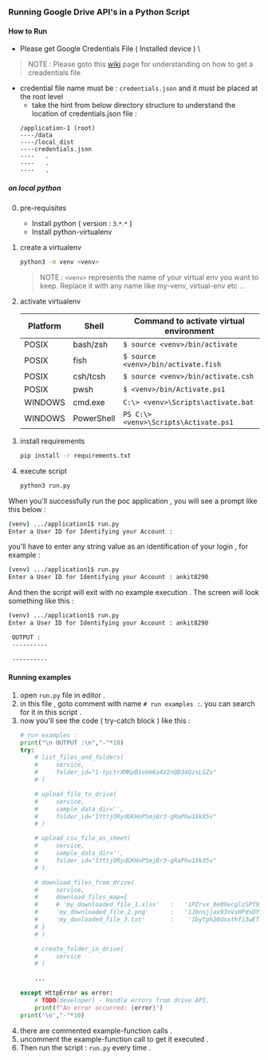 ### Running Google Drive API's in a Python Script

#### How to Run

- Please get Google Credentials File ( Installed device ) \
> NOTE : Please goto this [wiki]() page for understanding on how to get a creadentials file
- credential file name must be : `credentials.json` and it must be placed at the root level 
    - take the hint from below directory structure to understand the location of credentials.json file :
    ```
    /application-1 (root)
    ----/data
    ----/local_dist
    ----credentials.json
    ----   .
    ----   .
    ----   .
    ```

##### on local python

0. pre-requisites
    - Install python ( version : `3`.`*`.`*` )
    - Install python-virtualenv

1. create a virtualenv 
    ```sh
    python3 -m venv <venv>
    ```
    > NOTE : `<venv>` represents the name of your virtual env you want to keep.
    Replace it with any name like my-venv, virtual-env etc ...

2. activate virtualenv

    | Platform | Shell | Command to activate virtual environment |
    | -------- | ----- | --------------------------------------- |
    |   POSIX  | bash/zsh | `$ source <venv>/bin/activate` |
    |   POSIX  | fish | `$ source <venv>/bin/activate.fish` |
    |   POSIX  | csh/tcsh | `$ source <venv>/bin/activate.csh` |
    |   POSIX  | pwsh | `$ <venv>/bin/Activate.ps1` |
    |   WINDOWS  | cmd.exe | `C:\> <venv>\Scripts\activate.bat` |
    |   WINDOWS  | PowerShell | `PS C:\> <venv>\Scripts\Activate.ps1` |
    
    
3. install requirements

    ```sh
    pip install -r requirements.txt
    ```

4. execute script 

    ```sh
    python3 run.py
    ```

When you'll successfully run the poc application , you will see a prompt like this below :
```sh
(venv) .../application1$ run.py 
Enter a User ID for Identifying your Account : 
```

you'll have to enter any string value as an identification of your login , for example :
```sh
(venv) .../application1$ run.py 
Enter a User ID for Identifying your Account : ankit8290
```

And then the script will exit with no example execution .
The screen will look something like this :
```sh
(venv) .../application1$ run.py 
Enter a User ID for Identifying your Account : ankit8290

 OUTPUT :
 ----------

 ----------
```

#### Running examples 

1. open `run.py` file in editor .
2. in this file , goto comment with name `# run examples :`. you can search for it in this script .
3. now you'll see the code ( try-catch block ) like this :
    ```py
    # run examples :
    print("\n OUTPUT :\n","-"*10)
    try:
        # list_files_and_folders(
        #     service,
        #     folder_id="1-tpctrXMKpB1oVm6a4V2nQD34QzsLGZx"
        # )

        # upload_file_to_drive(
        #     service,
        #     sample_data_dir='',
        #     folder_id="1YttjORydGKHnP5mjBr3-gRaPhw1XkX5v"
        # )

        # upload_csv_file_as_sheet(
        #     service,
        #     sample_data_dir='',
        #     folder_id="1YttjORydGKHnP5mjBr3-gRaPhw1XkX5v"
        # )

        # download_files_from_drive(
        #     service,
        #     download_files_map={
        #     # 'my_downloaded_file_1.xlsx'   :   '1PZrvx_0e09ecglzSPf92JbZzxyNTOrV6aQAp1hA2dLs',
        #     'my_downloaded_file_2.png'      :   '1Jbnsjjax93nVsHPdsOY5as1fBKRJ_4wj',
        #     'my_donloaded_file_3.txt'       :    '1bytph26Uxxthfi3wETJlW-1_D4GHYvZ1'
        # }
        # )

        # create_folder_in_drive(
        #     service
        # )
        
        ...

    except HttpError as error:
        # TODO(developer) - Handle errors from drive API.
        print(f"An error occurred: {error}")
    print('\n',"-"*10)

    ```
4. there are commented example-function calls .
5. uncomment the example-function call to get it executed .
6. Then run the script : `run.py` every time .